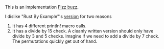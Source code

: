 This is an implementation [Fizz buzz](https://en.wikipedia.org/wiki/Fizz_buzz).

I dislike "Rust By Example"'s [version](https://doc.rust-lang.org/rust-by-example/flow_control/while.html) for two reasons  
1) It has 4 different println! macro calls.  
2) It has a divide by 15 check. A cleanly written version should only have divide by 3 and 5 checks. Imagine if we need to add a divide by 7 check. The permutations quickly get out of hand.